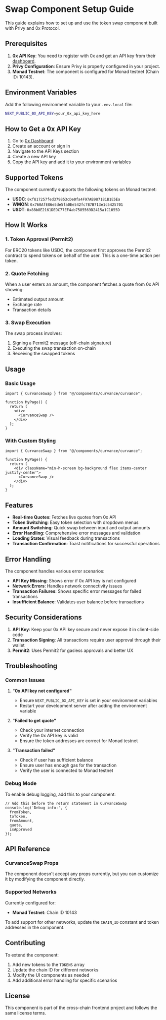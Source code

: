 # Swap Component Setup Guide

This guide explains how to set up and use the token swap component built with Privy and 0x Protocol.

## Prerequisites

1. **0x API Key**: You need to register with 0x and get an API key from their [dashboard](https://dashboard.0x.org/).
2. **Privy Configuration**: Ensure Privy is properly configured in your project.
3. **Monad Testnet**: The component is configured for Monad testnet (Chain ID: 10143).

## Environment Variables

Add the following environment variable to your `.env.local` file:

```bash
NEXT_PUBLIC_0X_API_KEY=your_0x_api_key_here
```

## How to Get a 0x API Key

1. Go to [0x Dashboard](https://dashboard.0x.org/)
2. Create an account or sign in
3. Navigate to the API Keys section
4. Create a new API key
5. Copy the API key and add it to your environment variables

## Supported Tokens

The component currently supports the following tokens on Monad testnet:

- **USDC**: `0xf817257fed379853cDe0fa4F97AB987181B1E5Ea`
- **WMON**: `0x760AfE86e5de5fa0Ee542fc7B7B713e1c5425701`
- **USDT**: `0x88b8E2161DEDC77EF4ab7585569D2415a1C1055D`

## How It Works

### 1. Token Approval (Permit2)
For ERC20 tokens like USDC, the component first approves the Permit2 contract to spend tokens on behalf of the user. This is a one-time action per token.

### 2. Quote Fetching
When a user enters an amount, the component fetches a quote from 0x API showing:
- Estimated output amount
- Exchange rate
- Transaction details

### 3. Swap Execution
The swap process involves:
1. Signing a Permit2 message (off-chain signature)
2. Executing the swap transaction on-chain
3. Receiving the swapped tokens

## Usage

### Basic Usage

```tsx
import { CurvanceSwap } from "@/components/curvance/curvance";

function MyPage() {
  return (
    <div>
      <CurvanceSwap />
    </div>
  );
}
```

### With Custom Styling

```tsx
import { CurvanceSwap } from "@/components/curvance/curvance";

function MyPage() {
  return (
    <div className="min-h-screen bg-background flex items-center justify-center">
      <CurvanceSwap />
    </div>
  );
}
```

## Features

- **Real-time Quotes**: Fetches live quotes from 0x API
- **Token Switching**: Easy token selection with dropdown menus
- **Amount Switching**: Quick swap between input and output amounts
- **Error Handling**: Comprehensive error messages and validation
- **Loading States**: Visual feedback during transactions
- **Transaction Confirmation**: Toast notifications for successful operations

## Error Handling

The component handles various error scenarios:

- **API Key Missing**: Shows error if 0x API key is not configured
- **Network Errors**: Handles network connectivity issues
- **Transaction Failures**: Shows specific error messages for failed transactions
- **Insufficient Balance**: Validates user balance before transactions

## Security Considerations

1. **API Key**: Keep your 0x API key secure and never expose it in client-side code
2. **Transaction Signing**: All transactions require user approval through their wallet
3. **Permit2**: Uses Permit2 for gasless approvals and better UX

## Troubleshooting

### Common Issues

1. **"0x API key not configured"**
   - Ensure `NEXT_PUBLIC_0X_API_KEY` is set in your environment variables
   - Restart your development server after adding the environment variable

2. **"Failed to get quote"**
   - Check your internet connection
   - Verify the 0x API key is valid
   - Ensure the token addresses are correct for Monad testnet

3. **"Transaction failed"**
   - Check if user has sufficient balance
   - Ensure user has enough gas for the transaction
   - Verify the user is connected to Monad testnet

### Debug Mode

To enable debug logging, add this to your component:

```tsx
// Add this before the return statement in CurvanceSwap
console.log('Debug info:', {
  fromToken,
  toToken,
  fromAmount,
  quote,
  isApproved
});
```

## API Reference

### CurvanceSwap Props

The component doesn't accept any props currently, but you can customize it by modifying the component directly.

### Supported Networks

Currently configured for:
- **Monad Testnet**: Chain ID 10143

To add support for other networks, update the `CHAIN_ID` constant and token addresses in the component.

## Contributing

To extend the component:

1. Add new tokens to the `TOKENS` array
2. Update the chain ID for different networks
3. Modify the UI components as needed
4. Add additional error handling for specific scenarios

## License

This component is part of the cross-chain frontend project and follows the same license terms. 